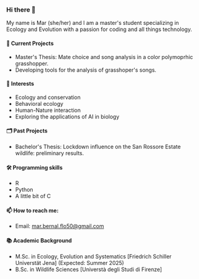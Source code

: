 ### Hi there 👋
My name is Mar (she/her) and I am a master's student specializing in Ecology and Evolution with a passion for coding and all things technology.

#### 🔬 Current Projects
- Master's Thesis: Mate choice and song analysis in a color polymoprhic grasshopper.  
- Developing tools for the analysis of grasshoper's songs. 

#### 🌱 Interests
- Ecology and conservation
- Behavioral ecology
- Human-Nature interaction
- Exploring the applications of AI in biology

#### 🗂️ Past Projects
- Bachelor's Thesis: Lockdown influence on the San Rossore Estate wildlife: preliminary results. 

#### 🛠 Programming skills
- R
- Python
- A little bit of C
  
#### 📫 How to reach me:
- Email: mar.bernal.flo50@gmail.com
<!-- - LinkedIn: www.linkedin.com/in/mar-bernal-flo -->


#### 📚 Academic Background
- M.Sc. in Ecology, Evolution and Systematics [Friedrich Schiller Universtät Jena] (Expected: Summer 2025)
- B.Sc. in Wildlife Sciences [Universtà degli Studi di Firenze] 



<!--
**mbernalflo/mbernalflo** is a ✨ _special_ ✨ repository because its `README.md` (this file) appears on your GitHub profile.

Here are some ideas to get you started:

- 🔭 I’m currently working on ...

- 🌱 I’m currently learning ...
- 👯 I’m looking to collaborate on ...
- 🤔 I’m looking for help with ...
- 💬 Ask me about ...
- 📫 How to reach me: ...
- 😄 Pronouns: ...
- ⚡ Fun fact: ...
-->
